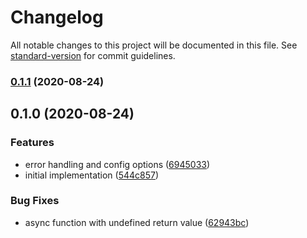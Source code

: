# Changelog

All notable changes to this project will be documented in this file. See [standard-version](https://github.com/conventional-changelog/standard-version) for commit guidelines.

### [0.1.1](https://github.com/tannerntannern/node-force-sync/compare/v0.1.0...v0.1.1) (2020-08-24)

## 0.1.0 (2020-08-24)


### Features

* error handling and config options ([6945033](https://github.com/tannerntannern/node-force-sync/commit/69450333f8c2d77329244238673a1c44aedeecd8))
* initial implementation ([544c857](https://github.com/tannerntannern/node-force-sync/commit/544c857aee00ccb7e57ab917da4a6475201f62a7))


### Bug Fixes

* async function with undefined return value ([62943bc](https://github.com/tannerntannern/node-force-sync/commit/62943bc0c767cb8b9338e545249342880703a1ef))
